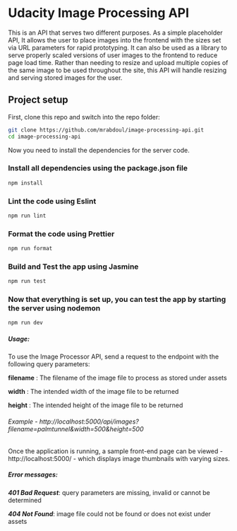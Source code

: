 # Udacity Image Processing API

This is an API that serves two different purposes. As a simple placeholder API, It allows the user to place images into the frontend with the sizes set via URL parameters for rapid prototyping. It can also be used as a library to serve properly scaled versions of user images to the frontend to reduce page load time. Rather than needing to resize and upload multiple copies of the same image to be used throughout the site, this API will handle resizing and serving stored images for the user.


## Project setup

First, clone this repo and switch into the repo folder:

```bash
git clone https://github.com/mrabdoul/image-processing-api.git
cd image-processing-api
```

Now you need to install the dependencies for the server code.

### Install all dependencies using the package.json file

```bash
npm install
```

### Lint the code using Eslint

```bash
npm run lint
```

### Format the code using Prettier

```bash
npm run format
```

### Build and Test the app using Jasmine

```bash
npm run test
```

### Now that everything is set up, you can test the app by starting the server using nodemon

```bash
npm run dev
```
 
##### Usage:
To use the Image Processor API, send a request to the endpoint with the following query parameters:

**filename** : The filename of the image file to process as stored under assets

**width** : The intended width of the image file to be returned

**height** : The intended height of the image file to be returned

###### Example - http://localhost:5000/api/images?filename=palmtunnel&width=500&height=500


Once the application is running, a sample front-end page can be viewed - http://localhost:5000/ - which displays image thumbnails with varying sizes.



##### Error messages:

___401 Bad Request___:  query parameters are missing, invalid or cannot be determined

___404 Not Found___:  image file could not be found or does not exist under assets
